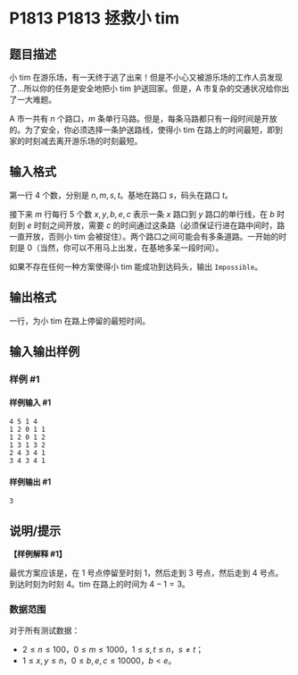 # P1813 P1813 拯救小 tim

## 题目描述

小 tim 在游乐场，有一天终于逃了出来！但是不小心又被游乐场的工作人员发现了…所以你的任务是安全地把小 tim 护送回家。但是，A 市复杂的交通状况给你出了一大难题。 

A 市一共有 $n$ 个路口，$m$ 条单行马路。但是，每条马路都只有一段时间是开放的。为了安全，你必须选择一条护送路线，使得小 tim 在路上的时间最短，即到家的时刻减去离开游乐场的时刻最短。

## 输入格式

第一行 $4$ 个数，分别是 $n,m,s,t$。基地在路口 $s$，码头在路口 $t$。

接下来 $m$ 行每行 $5$ 个数 $x,y,b,e,c$ 表示一条 $x$ 路口到 $y$ 路口的单行线，在 $b$ 时刻到 $e$ 时刻之间开放，需要 $c$ 的时间通过这条路（必须保证行进在路中间时，路一直开放，否则小 tim 会被捉住）。两个路口之间可能会有多条道路。一开始的时刻是 $0$（当然，你可以不用马上出发，在基地多呆一段时间）。

如果不存在任何一种方案使得小 tim 能成功到达码头，输出 `Impossible`。

## 输出格式

一行，为小 tim 在路上停留的最短时间。

## 输入输出样例

### 样例 #1

#### 样例输入 #1

```
4 5 1 4 
1 2 0 1 1 
1 2 0 1 2 
1 3 1 3 2 
2 4 3 4 1 
3 4 3 4 1
```

#### 样例输出 #1

```
3
```

## 说明/提示

**【样例解释 #1】**

最优方案应该是，在 $1$ 号点停留至时刻 $1$，然后走到 $3$ 号点，然后走到 $4$ 号点。到达时刻为时刻 $4$。tim 在路上的时间为 $4-1=3$。

### 数据范围

对于所有测试数据：
- $2\leqslant n\leqslant100$，$0\leqslant m\leqslant1000$，$1\leqslant s,t\leqslant n$，$s\not=t$；
- $1\leqslant x,y\leqslant n$，$0\leqslant b,e,c\leqslant10000$，$b<e$。
